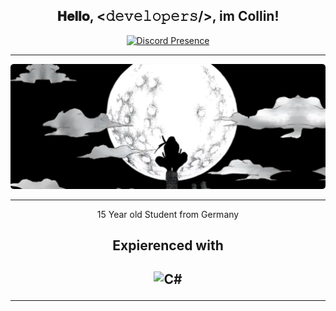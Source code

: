 <div align="center">
<h2> 𝐇𝐞𝐥𝐥𝐨, <𝚍𝚎𝚟𝚎𝚕𝚘𝚙𝚎𝚛𝚜/>, im Collin!</h2>

</div>

<div align="center" width="50">

[![Discord Presence](https://lanyard.cnrad.dev/api/749233228996673536)](https://discord.com/users/749233228996673536)
      <hr>
<div align="center" width="50">
<p> <img src="https://raw.githubusercontent.com/CollinFernandes/CollinFernandes/main/Assets/Banner.png"/> </p>
     <hr>
<p>15 Year old Student from Germany<p>
<h2>Expierenced with<h2>
<img alt="C#" src="https://img.shields.io/badge/c%23-%23239120.svg?&style=for-the-badge&logo=c-sharp&logoColor=white"/>
  

  <hr>

